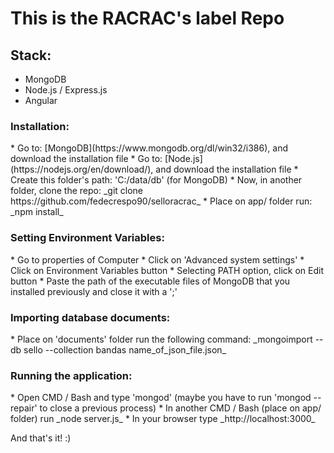 # This is the RACRAC's label Repo
## Stack:
* MongoDB
* Node.js / Express.js
* Angular
<h3>Installation:</h3>
* Go to: [MongoDB](https://www.mongodb.org/dl/win32/i386), and download the installation file
* Go to: [Node.js](https://nodejs.org/en/download/), and download the installation file
* Create this folder's path: 'C:/data/db' (for MongoDB)
* Now, in another folder, clone the repo: _git clone https://github.com/fedecrespo90/selloracrac_
* Place on app/ folder run: _npm install_
<h3>Setting Environment Variables:</h3>
* Go to properties of Computer
* Click on 'Advanced system settings'
* Click on Environment Variables button
* Selecting PATH option, click on Edit button
* Paste the path of the executable files of MongoDB that you installed previously and close it with a ';'
<h3>Importing database documents:</h3>
* Place on 'documents' folder run the following command: _mongoimport --db sello --collection bandas name_of_json_file.json_
<h3>Running the application:</h3>
* Open CMD / Bash and type 'mongod' (maybe you have to run 'mongod --repair' to close a previous process)
* In another CMD / Bash (place on app/ folder) run _node server.js_
* In your browser type _http://localhost:3000_

And that's it! :)
